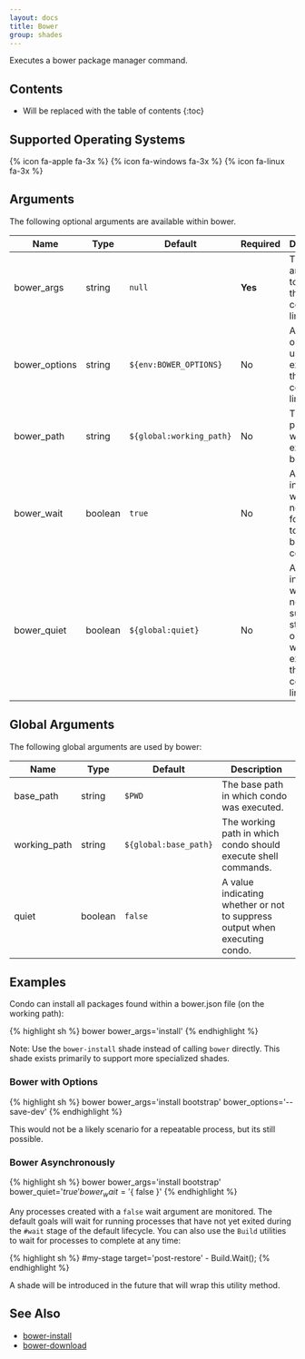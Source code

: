 ```yaml
---
layout: docs
title: Bower
group: shades
---
```


Executes a bower package manager command.

## Contents

* Will be replaced with the table of contents
{:toc}

## Supported Operating Systems

{% icon fa-apple fa-3x %} {% icon fa-windows fa-3x %} {% icon fa-linux fa-3x %}

## Arguments

The following optional arguments are available within bower.

<div class="table-responsive">
    <table class="table table-bordered table-striped">
    <thead>
        <tr>
            <th style="width:100px;">Name</th>
            <th style="width:50px;">Type</th>
            <th style="width:50px;">Default</th>
            <th style="width:25px;">Required</th>
            <th>Description</th>
        </tr>
    </thead>
    <tbody>
        <tr>
            <td>bower_args</td>
            <td>string</td>
            <td><code>null</code></td>
            <td><strong>Yes</strong></td>
            <td>The arguments to pass to the bower command line tool.</td>
        </tr>
        <tr>
            <td>bower_options</td>
            <td>string</td>
            <td><code>${env:BOWER_OPTIONS}</code></td>
            <td>No</td>
            <td>Additional options to use when executing the bower command line tool</td>
        </tr>
        <tr>
            <td>bower_path</td>
            <td>string</td>
            <td><code>${global:working_path}</code></td>
            <td>No</td>
            <td>The base path in which to execute bower.</td>
        </tr>
        <tr>
            <td>bower_wait</td>
            <td>boolean</td>
            <td><code>true</code></td>
            <td>No</td>
            <td>A value indicating whether or not to wait for bower to exit before continuing.</td>
        </tr>
        <tr>
            <td>bower_quiet</td>
            <td>boolean</td>
            <td><code>${global:quiet}</code></td>
            <td>No</td>
            <td>A value indicating whether or not to suppress standard output when executing the bower command line tool.</td>
        </tr>
    </tbody>
    </table>
</div>

## Global Arguments

The following global arguments are used by bower:

<div class="table-responsive">
    <table class="table table-bordered table-striped">
    <thead>
        <tr>
            <th style="width:100px;">Name</th>
            <th style="width:50px;">Type</th>
            <th style="width:50px;">Default</th>
            <th>Description</th>
        </tr>
    </thead>
    <tbody>
        <tr>
            <td>base_path</td>
            <td>string</td>
            <td><code>$PWD</code></td>
            <td>The base path in which condo was executed.</td>
        </tr>
        <tr>
            <td>working_path</td>
            <td>string</td>
            <td><code>${global:base_path}</code></td>
            <td>The working path in which condo should execute shell commands.</td>
        </tr>
        <tr>
            <td>quiet</td>
            <td>boolean</td>
            <td><code>false</code></td>
            <td>A value indicating whether or not to suppress output when executing condo.</td>
        </tr>
    </tbody>
    </table>
</div>

## Examples

Condo can install all packages found within a bower.json file (on the working path):

{% highlight sh %}
bower bower_args='install'
{% endhighlight %}

Note: Use the `bower-install` shade instead of calling `bower` directly. This shade exists primarily to support more specialized shades.

### Bower with Options

{% highlight sh %}
bower bower_args='install bootstrap' bower_options='--save-dev'
{% endhighlight %}

This would not be a likely scenario for a repeatable process, but its still possible.

### Bower Asynchronously

{% highlight sh %}
bower bower_args='install bootstrap' bower_quiet='${ true }' bower_wait='${ false }'
{% endhighlight %}

Any processes created with a `false` wait argument are monitored. The default goals will wait for running processes that have not yet exited during the
`#wait` stage of the default lifecycle. You can also use the `Build` utilities to wait for processes to complete at any time:

{% highlight sh %}
#my-stage target='post-restore'
    - Build.Wait();
{% endhighlight %}

A shade will be introduced in the future that will wrap this utility method.

## See Also

* [bower-install](/shades/bower-install)
* [bower-download](/shades/bower-download)